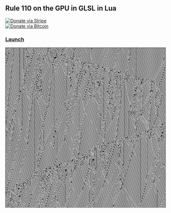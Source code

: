 ## Rule 110 on the GPU in GLSL in Lua

[![Donate via Stripe](https://img.shields.io/badge/Donate-Stripe-green.svg)](https://buy.stripe.com/00gbJZ0OdcNs9zi288)<br>
[![Donate via Bitcoin](https://img.shields.io/badge/Donate-Bitcoin-green.svg)](bitcoin:37fsp7qQKU8XoHZGRQvVzQVP8FrEJ73cSJ)<br>

### [Launch](https://thenumbernine.github.io/glapp-js/index.html?dir=rule110&file=rule110.lua)

[![](pic.png)](https://thenumbernine.github.io/glapp-js/index.html?dir=rule110&file=rule110.lua)
